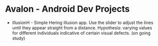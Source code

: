 Avalon - Android Dev Projects
======

* IllusionH - Simple Hering illusion app. Use the slider to adjust the lines until they appear straight from a distance. Hypothesis: varying values for different individuals indicative of certain visual defects. (on going study)